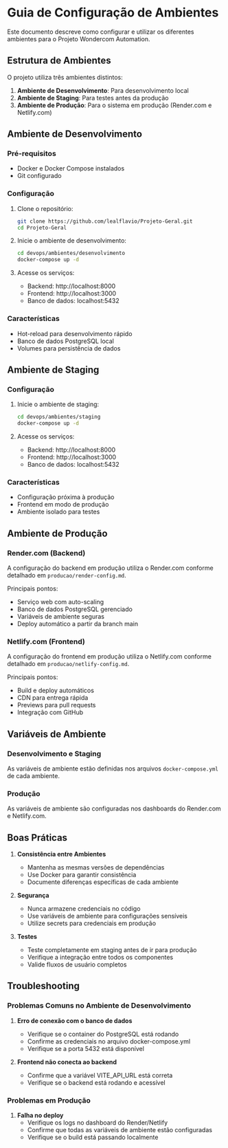 # Guia de Configuração de Ambientes

Este documento descreve como configurar e utilizar os diferentes ambientes para o Projeto Wondercom Automation.

## Estrutura de Ambientes

O projeto utiliza três ambientes distintos:

1. **Ambiente de Desenvolvimento**: Para desenvolvimento local
2. **Ambiente de Staging**: Para testes antes da produção
3. **Ambiente de Produção**: Para o sistema em produção (Render.com e Netlify.com)

## Ambiente de Desenvolvimento

### Pré-requisitos
- Docker e Docker Compose instalados
- Git configurado

### Configuração

1. Clone o repositório:
   ```bash
   git clone https://github.com/lealflavio/Projeto-Geral.git
   cd Projeto-Geral
   ```

2. Inicie o ambiente de desenvolvimento:
   ```bash
   cd devops/ambientes/desenvolvimento
   docker-compose up -d
   ```

3. Acesse os serviços:
   - Backend: http://localhost:8000
   - Frontend: http://localhost:3000
   - Banco de dados: localhost:5432

### Características
- Hot-reload para desenvolvimento rápido
- Banco de dados PostgreSQL local
- Volumes para persistência de dados

## Ambiente de Staging

### Configuração

1. Inicie o ambiente de staging:
   ```bash
   cd devops/ambientes/staging
   docker-compose up -d
   ```

2. Acesse os serviços:
   - Backend: http://localhost:8000
   - Frontend: http://localhost:3000
   - Banco de dados: localhost:5432

### Características
- Configuração próxima à produção
- Frontend em modo de produção
- Ambiente isolado para testes

## Ambiente de Produção

### Render.com (Backend)

A configuração do backend em produção utiliza o Render.com conforme detalhado em `producao/render-config.md`.

Principais pontos:
- Serviço web com auto-scaling
- Banco de dados PostgreSQL gerenciado
- Variáveis de ambiente seguras
- Deploy automático a partir da branch main

### Netlify.com (Frontend)

A configuração do frontend em produção utiliza o Netlify.com conforme detalhado em `producao/netlify-config.md`.

Principais pontos:
- Build e deploy automáticos
- CDN para entrega rápida
- Previews para pull requests
- Integração com GitHub

## Variáveis de Ambiente

### Desenvolvimento e Staging
As variáveis de ambiente estão definidas nos arquivos `docker-compose.yml` de cada ambiente.

### Produção
As variáveis de ambiente são configuradas nos dashboards do Render.com e Netlify.com.

## Boas Práticas

1. **Consistência entre Ambientes**
   - Mantenha as mesmas versões de dependências
   - Use Docker para garantir consistência
   - Documente diferenças específicas de cada ambiente

2. **Segurança**
   - Nunca armazene credenciais no código
   - Use variáveis de ambiente para configurações sensíveis
   - Utilize secrets para credenciais em produção

3. **Testes**
   - Teste completamente em staging antes de ir para produção
   - Verifique a integração entre todos os componentes
   - Valide fluxos de usuário completos

## Troubleshooting

### Problemas Comuns no Ambiente de Desenvolvimento

1. **Erro de conexão com o banco de dados**
   - Verifique se o container do PostgreSQL está rodando
   - Confirme as credenciais no arquivo docker-compose.yml
   - Verifique se a porta 5432 está disponível

2. **Frontend não conecta ao backend**
   - Confirme que a variável VITE_API_URL está correta
   - Verifique se o backend está rodando e acessível

### Problemas em Produção

1. **Falha no deploy**
   - Verifique os logs no dashboard do Render/Netlify
   - Confirme que todas as variáveis de ambiente estão configuradas
   - Verifique se o build está passando localmente
